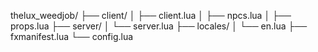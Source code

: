 thelux_weedjob/
├── client/
│   ├── client.lua
│   ├── npcs.lua
│   ├── props.lua
├── server/
│   └── server.lua
├── locales/
│   └── en.lua
├── fxmanifest.lua
└── config.lua
